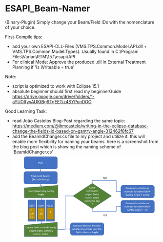 # ESAPI_Beam-Namer
(Binary-Plugin)
Simply change your Beam/Field IDs with the nomenclature of your choice.

First-Compile tips:
- add your own ESAPI-DLL-Files (VMS.TPS.Common.Model.API.dll + VMS.TPS.Common.Model.Types). Usually found in C:\Program Files\Varian\RTM\15.1\esapi\API
- For clinical Mode: Approve the produced .dll in External Treatment Planning if 'Is Writeable = true'

Note:
- script is optimized to work with Eclipse 15.1
- absolute beginner should first read my beginnerGuide
https://drive.google.com/drive/folders/1-aYUOIfyvAUKtBg9TgEETiz4SYPonDOO

Good Learning Task:
- read João Castelos Blog-Post regarding the same topic: https://medium.com/@jhmcastelo/writing-in-the-eclipse-database-change-the-fields-id-based-on-gantry-angle-312462f8fc67
- add the BeamIdChanger.cs file to my project and utilize it. this will enable more flexibility for naming your beams. here is a screenshot from the blog post which is showing the naming scheme of 'BeamIdChanger.cs'
![Test Image 1](https://github.com/Kiragroh/ESAPI_Beam-Namer/blob/master/pics/BeamNamingScheme_CopiedFromJoaoCastelo.png)
